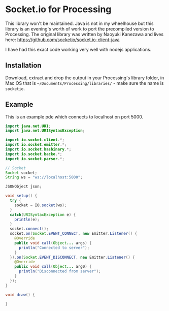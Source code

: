# Socket.io for Processing

This library won't be maintained. Java is not in my wheelhouse but this library is an evening's worth of work to port the precompiled version to Processing. The original library was written by Naoyuki Kanezawa and lives here: https://github.com/socketio/socket.io-client-java

I have had this exact code working very well with nodejs applications.

## Installation

Download, extract and drop the output in your Processing's library folder, in Mac OS that is `~/Documents/Processing/libraries/` - make sure the name is `socketio`.

## Example

This is an example pde which connects to localhost on port 5000.

```java
import java.net.URI;
import java.net.URISyntaxException;

import io.socket.client.*;
import io.socket.emitter.*;
import io.socket.hasbinary.*;
import io.socket.backo.*;
import io.socket.parser.*;

// Socket
Socket socket;
String ws = "ws://localhost:5000";

JSONObject json;

void setup() {
  try {
    socket = IO.socket(ws);
  }
  catch(URISyntaxException e) {
    println(e);
  }
  socket.connect();
  socket.on(Socket.EVENT_CONNECT, new Emitter.Listener() {
    @Override
    public void call(Object... args) {
      println("Connected to server");
    }
  }).on(Socket.EVENT_DISCONNECT, new Emitter.Listener() {
    @Override
    public void call(Object... arg0) {
      println("Disconnected from server");
    }
  });
}

void draw() {
  
}
```

